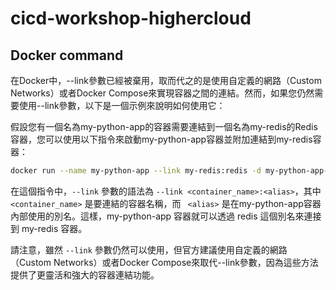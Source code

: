 # cicd-workshop-highercloud

## Docker command

在Docker中，--link參數已經被棄用，取而代之的是使用自定義的網路（Custom Networks）或者Docker Compose來實現容器之間的連結。然而，如果您仍然需要使用--link參數，以下是一個示例來說明如何使用它：

假設您有一個名為my-python-app的容器需要連結到一個名為my-redis的Redis容器，您可以使用以下指令來啟動my-python-app容器並附加連結到my-redis容器：

```bash
docker run --name my-python-app --link my-redis:redis -d my-python-app-image
```

在這個指令中，`--link` 參數的語法為 `--link <container_name>:<alias>`，其中 `<container_name>` 是要連結的容器名稱，而 ` <alias>` 是在my-python-app容器內部使用的別名。這樣，my-python-app 容器就可以透過 redis 這個別名來連接到 my-redis 容器。

請注意，雖然 `--link` 參數仍然可以使用，但官方建議使用自定義的網路（Custom Networks）或者Docker Compose來取代--link參數，因為這些方法提供了更靈活和強大的容器連結功能。
